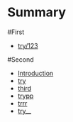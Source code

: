 # Summary

\#First

* [try/123](try123.md)

\#Second

* [Introduction](README.md)
* [try](try.md)
* [third](third.md)
* [trypp](trypp.md)
* [trrr](trrr.md)
* [try\_\_](/try/try_.md)



